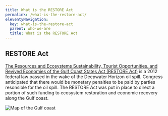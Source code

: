 ```yaml
---
title: What is the RESTORE Act
permalink: /what-is-the-restore-act/
eleventyNavigation:
  key: what-is-the-restore-act
  parent: who-we-are
  title: What is the RESTORE Act
---
```


## RESTORE Act

[The Resources and Ecosystems Sustainability, Tourist Opportunities, and Revived Economies of the Gulf Coast States Act (RESTORE Act)](/sites/default/files/2025-04/RESTORE%20ACT%20July2012.pdf) is a 2012 federal law passed in the wake of the Deepwater Horizon oil spill. Congress anticipated that there would be monetary penalties to be paid by parties resonsible for the oil spill. The RESTORE Act was put in place to direct a portion of such funding to ecosystem restoration and economic recovery along the Gulf coast.

![Map of the Gulf coast](/sites/default/files/styles/full_width/public/2025-03/PRDFT-Gulf-20150920.jpg?itok=dlcUtIMZ)
